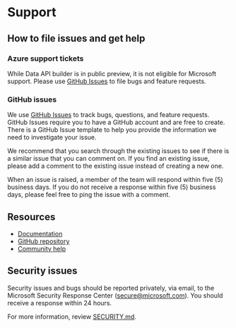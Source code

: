 # Support

## How to file issues and get help

### Azure support tickets

While Data API builder is in public preview, it is not eligible for Microsoft support. Please use [GitHub Issues](https://github.com/Azure/data-api-builder/issues) to file bugs and feature requests.

### GitHub issues

We use [GitHub Issues](https://github.com/azure/data-api-builder/issues) to track bugs, questions, and feature requests. GitHub Issues require you to have a GitHub account and are free to create. There is a GitHub Issue template to help you provide the information we need to investigate your issue.

We recommend that you search through the existing issues to see if there is a similar issue that you can comment on. If you find an existing issue, please add a comment to the existing issue instead of creating a new one.

When an issue is raised, a member of the team will respond within five (5) business days. If you do not receive a response within five (5) business days, please feel free to ping the issue with a comment.

## Resources

- [Documentation](https://go.microsoft.com/fwlink/?linkid=2224253)
- [GitHub repository](https://github.com/azure/data-api-builder)
- [Community help](https://github.com/azure/data-api-builder/discussions)

## Security issues

Security issues and bugs should be reported privately, via email, to the Microsoft Security Response Center (secure@microsoft.com). You should receive a response within 24 hours.

For more information, review [SECURITY.md](SECURITY.md).
